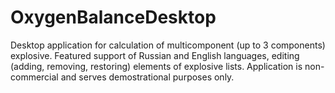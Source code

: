 # OxygenBalanceDesktop
Desktop application for calculation of multicomponent (up to 3 components) explosive.
Featured support of Russian and English languages, editing (adding, removing, restoring) elements of explosive lists.
Application is non-commercial and serves demostrational purposes only.
